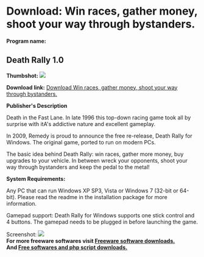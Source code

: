 # Download: Win races, gather money, shoot your way through bystanders.

**Program name:**

## Death Rally 1.0

  
**Thumbshot:** ![](http://www.freewarefiles.com/screenshot/deathrallywin_md.jpg)   
  
**Download link:** [Download Win races, gather money, shoot your way through bystanders.](http://freesoftwares.boysofts.com/Death-Rally_program_52834.html)  
  


**Publisher's Description**  
  


Death in the Fast Lane. In late 1996 this top-down racing game took all by surprise with itA's addictive nature and excellent gameplay. 

In 2009, Remedy is proud to announce the free re-release, Death Rally for Windows. The original game, ported to run on modern PCs. 

The basic idea behind Death Rally: win races, gather more money, buy upgrades to your vehicle. In between wreck your opponents, shoot your way through bystanders and keep the pedal to the metal!

**System Requirements:**

Any PC that can run Windows XP SP3, Vista or Windows 7 (32-bit or 64-bit). Please read the readme in the installation package for more information. 

Gamepad support: Death Rally for Windows supports one stick control and 4 buttons. The gamepad needs to be plugged in before launching the game.

  
  
Screenshot: ![](http://www.freewarefiles.com/screenshot/deathrallywin.jpg)   
**For more freeware softwares visit [Freeware software downloads.](http://freesoftwares.boysofts.com/)**   
**And [Free softwares and php script downloads.](http://www.boysofts.com/)**
